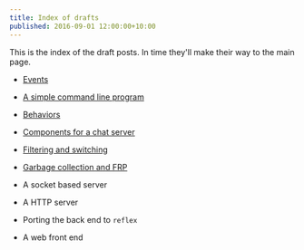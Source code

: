 ```yaml
---
title: Index of drafts
published: 2016-09-01 12:00:00+10:00
---
```


This is the index of the draft posts.
In time they'll make their way to the main page.

- [Events](./events.html)
- [A simple command line program](./echo.html)
- [Behaviors](./behaviors.html)
- [Components for a chat server](./components.html)
- [Filtering and switching](./filtering-and-switching.html)
- [Garbage collection and FRP](./gargbage-collection.html)

- A socket based server
- A HTTP server
- Porting the back end to `reflex`
- A web front end

